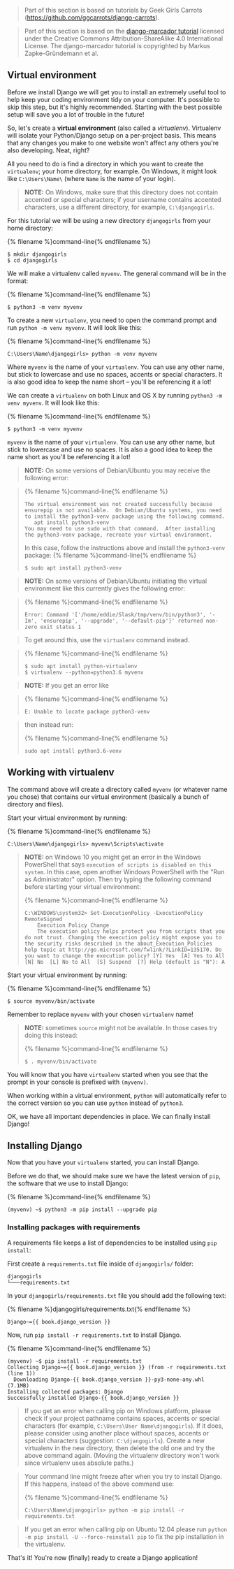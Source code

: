 > Part of this section is based on tutorials by Geek Girls Carrots (https://github.com/ggcarrots/django-carrots).

> Part of this section is based on the [django-marcador
tutorial](http://django-marcador.keimlink.de/) licensed under the Creative Commons
Attribution-ShareAlike 4.0 International License. The django-marcador tutorial
is copyrighted by Markus Zapke-Gründemann et al.


## Virtual environment

Before we install Django we will get you to install an extremely useful tool to help keep your coding environment tidy on your computer. It's possible to skip this step, but it's highly recommended. Starting with the best possible setup will save you a lot of trouble in the future!

So, let's create a **virtual environment** (also called a *virtualenv*). Virtualenv will isolate your Python/Django setup on a per-project basis. This means that any changes you make to one website won't affect any others you're also developing. Neat, right?

All you need to do is find a directory in which you want to create the `virtualenv`; your home directory, for example. On Windows, it might look like `C:\Users\Name\` (where `Name` is the name of your login).

> __NOTE:__ On Windows, make sure that this directory does not contain accented or special characters; if your username contains accented characters, use a different directory, for example, `C:\djangogirls`.

For this tutorial we will be using a new directory `djangogirls` from your home directory:

{% filename %}command-line{% endfilename %}
```
$ mkdir djangogirls
$ cd djangogirls
```

We will make a virtualenv called `myvenv`. The general command will be in the format:

{% filename %}command-line{% endfilename %}
```
$ python3 -m venv myvenv
```

<!--sec data-title="Virtual environment: Windows" data-id="virtualenv_installation_windows"
data-collapse=true ces-->

To create a new `virtualenv`, you need to open the command prompt and run `python -m venv myvenv`. It will look like this:

{% filename %}command-line{% endfilename %}
```
C:\Users\Name\djangogirls> python -m venv myvenv
```

Where `myvenv` is the name of your `virtualenv`. You can use any other name, but stick to lowercase and use no spaces, accents or special characters. It is also good idea to keep the name short – you'll be referencing it a lot!

<!--endsec-->

<!--sec data-title="Virtual environment: Linux and OS X" data-id="virtualenv_installation_linuxosx"
data-collapse=true ces-->

We can create a `virtualenv` on both Linux and OS X by running `python3 -m venv myvenv`.
It will look like this:

{% filename %}command-line{% endfilename %}
```
$ python3 -m venv myvenv
```

`myvenv` is the name of your `virtualenv`. You can use any other name, but stick to lowercase and use no spaces. It is also a good idea to keep the name short as you'll be referencing it a lot!

> __NOTE:__ On some versions of Debian/Ubuntu you may receive the following error:

>{% filename %}command-line{% endfilename %}
>```
>The virtual environment was not created successfully because ensurepip is not available.  On Debian/Ubuntu systems, you need to install the python3-venv package using the following command.
>    apt install python3-venv
>You may need to use sudo with that command.  After installing the python3-venv package, recreate your virtual environment.
>```
>
> In this case, follow the instructions above and install the `python3-venv` package:
>{% filename %}command-line{% endfilename %}
>```
>$ sudo apt install python3-venv
>```

> __NOTE:__ On some versions of Debian/Ubuntu initiating the virtual environment like this currently gives the following error:

>{% filename %}command-line{% endfilename %}
>```
>Error: Command '['/home/eddie/Slask/tmp/venv/bin/python3', '-Im', 'ensurepip', '--upgrade', '--default-pip']' returned non-zero exit status 1
>```

> To get around this, use the `virtualenv` command instead.

>{% filename %}command-line{% endfilename %}
>```
>$ sudo apt install python-virtualenv
>$ virtualenv --python=python3.6 myvenv
>```

> __NOTE:__ If you get an error like

>{% filename %}command-line{% endfilename %}
>```
>E: Unable to locate package python3-venv
>```

> then instead run:
>
>{% filename %}command-line{% endfilename %}
>```
>sudo apt install python3.6-venv
>```

<!--endsec-->

## Working with virtualenv

The command above will create a directory called `myvenv` (or whatever name you chose) that contains our virtual environment (basically a bunch of directory and files).

<!--sec data-title="Working with virtualenv: Windows" data-id="virtualenv_windows"
data-collapse=true ces-->

Start your virtual environment by running:

{% filename %}command-line{% endfilename %}
```
C:\Users\Name\djangogirls> myvenv\Scripts\activate
```

> __NOTE:__ on Windows 10 you might get an error in the Windows PowerShell that says `execution of scripts is disabled on this system`. In this case, open another Windows PowerShell with the "Run as Administrator" option.  Then try typing the following command before starting your virtual environment:
>
>{% filename %}command-line{% endfilename %}
>```
>C:\WINDOWS\system32> Set-ExecutionPolicy -ExecutionPolicy RemoteSigned
>     Execution Policy Change
>     The execution policy helps protect you from scripts that you do not trust. Changing the execution policy might expose you to the security risks described in the about_Execution_Policies help topic at http://go.microsoft.com/fwlink/?LinkID=135170. Do you want to change the execution policy? [Y] Yes  [A] Yes to All  [N] No  [L] No to All  [S] Suspend  [?] Help (default is "N"): A
>```

<!--endsec-->

<!--sec data-title="Working with virtualenv: Linux and OS X" data-id="virtualenv_linuxosx"
data-collapse=true ces-->

Start your virtual environment by running:

{% filename %}command-line{% endfilename %}
```
$ source myvenv/bin/activate
```

Remember to replace `myvenv` with your chosen `virtualenv` name!

> __NOTE:__ sometimes `source` might not be available. In those cases try doing this instead:
>
>{% filename %}command-line{% endfilename %}
>```
>$ . myvenv/bin/activate
>```

<!--endsec-->

You will know that you have `virtualenv` started when you see that the prompt in your console is prefixed with `(myvenv)`.

When working within a virtual environment, `python` will automatically refer to the correct version so you can use `python` instead of `python3`.

OK, we have all important dependencies in place. We can finally install Django!

## Installing Django

Now that you have your `virtualenv` started, you can install Django.

Before we do that, we should make sure we have the latest version of `pip`, the software that we use to install Django:

{% filename %}command-line{% endfilename %}
```
(myvenv) ~$ python3 -m pip install --upgrade pip
```

### Installing packages with requirements

A requirements file keeps a list of dependencies to be installed using
`pip install`:

First create a `requirements.txt` file inside of `djangogirls/` folder:

```
djangogirls
└───requirements.txt
```

In your `djangogirls/requirements.txt` file you should add the following text:

{% filename %}djangogirls/requirements.txt{% endfilename %}
```
Django~={{ book.django_version }}
```

Now, run `pip install -r requirements.txt` to install Django.

{% filename %}command-line{% endfilename %}
```
(myvenv) ~$ pip install -r requirements.txt
Collecting Django~={{ book.django_version }} (from -r requirements.txt (line 1))
  Downloading Django-{{ book.django_version }}-py3-none-any.whl (7.1MB)
Installing collected packages: Django
Successfully installed Django-{{ book.django_version }}
```

<!--sec data-title="Installing Django: Windows" data-id="django_err_windows"
data-collapse=true ces-->

> If you get an error when calling pip on Windows platform, please check if your project pathname contains spaces, accents or special characters (for example, `C:\Users\User Name\djangogirls`). If it does, please consider using another place without spaces, accents or special characters (suggestion: `C:\djangogirls`). Create a new virtualenv in the new directory, then delete the old one and try the above command again. (Moving the virtualenv directory won't work since virtualenv uses absolute paths.)

<!--endsec-->

<!--sec data-title="Installing Django: Windows 8 and Windows 10" data-id="django_err_windows8and10"
data-collapse=true ces-->

> Your command line might freeze after when you try to install Django. If this happens, instead of the above command use:
>
>{% filename %}command-line{% endfilename %}
>```
>C:\Users\Name\djangogirls> python -m pip install -r requirements.txt
>```

<!--endsec-->

<!--sec data-title="Installing Django: Linux" data-id="django_err_linux"
data-collapse=true ces-->

> If you get an error when calling pip on Ubuntu 12.04 please run `python -m pip install -U --force-reinstall pip` to fix the pip installation in the virtualenv.

<!--endsec-->

That's it! You're now (finally) ready to create a Django application!
